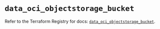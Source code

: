 # `data_oci_objectstorage_bucket`

Refer to the Terraform Registry for docs: [`data_oci_objectstorage_bucket`](https://registry.terraform.io/providers/oracle/oci/7.19.0/docs/data-sources/objectstorage_bucket).
